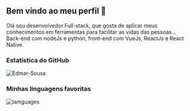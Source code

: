 ## Bem vindo ao meu perfil 👋

Olá sou desenvolvedor Full-stack, que gosta de aplicar meus conhecimentos em ferramentas para facilitar as vidas das pessoas... <br>
Back-end com nodeJs e python, front-end com VueJs, ReactJs e React Native.


### Estatística do GitHub
![Edmar-Sousa](https://github-readme-stats.vercel.app/api?username=Edmar-Sousa&show_icons=true&title_color=ffffff&icon_color=d88f19&text_color=c3c3c3&bg_color=151515)

<!-- ### Main Repositories
![Ecoleta-NLW](https://github-readme-stats.vercel.app/api/pin/?username=Edmar-Sousa&repo=Ecoleta-booster&icon_color=d88f19&title_color=ffffff&text_color=c3c3c3&bg_color=151515)

![C-machine](https://github-readme-stats.vercel.app/api/pin/?username=Edmar-Sousa&repo=c-machine&icon_color=d88f19&title_color=ffffff&text_color=c3c3c3&bg_color=151515)
-->

### Minhas linguagens favoritas
![lamguages](https://github-readme-stats.vercel.app/api/top-langs/?username=Edmar-Sousa&layout=compact&bg_color=151515&text_color=c3c3c3&title_color=d88f19)
